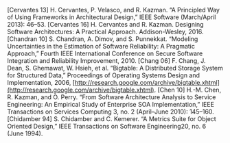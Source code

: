 [Cervantes 13] H. Cervantes, P. Velasco, and R. Kazman. “A Principled Way of Using Frameworks in Architectural Design,” IEEE Software (March/April 2013): 46–53. [Cervantes 16] H. Cervantes and R. Kazman. Designing Software Architectures: A Practical Approach. Addison-Wesley, 2016. [Chandran 10] S. Chandran, A. Dimov, and S. Punnekkat. “Modeling Uncertainties in the Estimation of Software Reliability: A Pragmatic Approach,” Fourth IEEE International Conference on Secure Software Integration and Reliability Improvement, 2010. [Chang 06] F. Chang, J. Dean, S. Ghemawat, W. Hsieh, et al. “Bigtable: A Distributed Storage System for Structured Data,” Proceedings of Operating Systems Design and Implementation, 2006, [http://research.google.com/archive/bigtable.xhtml](http://research.google.com/archive/bigtable.xhtml). [Chen 10] H.-M. Chen, R. Kazman, and O. Perry. “From Software Architecture Analysis to Service Engineering: An Empirical Study of Enterprise SOA Implementation,” IEEE Transactions on Services Computing 3, no. 2 (April–June 2010): 145–160. [Chidamber 94] S. Chidamber and C. Kemerer. “A Metrics Suite for Object Oriented Design,” IEEE Transactions on Software Engineering20, no. 6 (June 1994).
